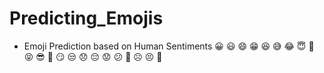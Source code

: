 # Predicting_Emojis
- Emoji Prediction based on Human Sentiments
😀 😃 😄 😁 😆 😅 😂  😇 🙂 😝 😎 
🥳 😏 😒 😞 😔 😟 😕 🙁 ☹️ 😣 🤩
